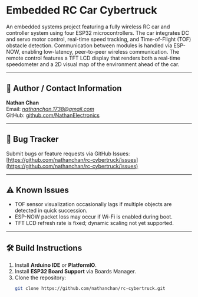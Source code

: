 # Embedded RC Car Cybertruck

An embedded systems project featuring a fully wireless RC car and controller system using four ESP32 microcontrollers. The car integrates DC and servo motor control, real-time speed tracking, and Time-of-Flight (TOF) obstacle detection. Communication between modules is handled via ESP-NOW, enabling low-latency, peer-to-peer wireless communication. The remote control features a TFT LCD display that renders both a real-time speedometer and a 2D visual map of the environment ahead of the car.

---

## 📌 Author / Contact Information

**Nathan Chan**  
Email: *nathanchan.1738@gmail.com*  
GitHub: [github.com/NathanElectronics](https://github.com/NathanElectronics)

---

## 🐞 Bug Tracker

Submit bugs or feature requests via GitHub Issues:  
[https://github.com/nathanchan/rc-cybertruck/issues](https://github.com/nathanchan/rc-cybertruck/issues)

---

## ⚠️ Known Issues

- TOF sensor visualization occasionally lags if multiple objects are detected in quick succession.
- ESP-NOW packet loss may occur if Wi-Fi is enabled during boot.
- TFT LCD refresh rate is fixed; dynamic scaling not yet supported.

---

## 🛠️ Build Instructions

1. Install **Arduino IDE** or **PlatformIO**.
2. Install **ESP32 Board Support** via Boards Manager.
3. Clone the repository:
   ```bash
   git clone https://github.com/nathanchan/rc-cybertruck.git
